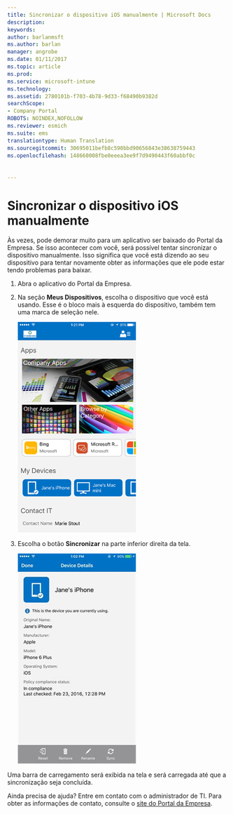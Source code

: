 ```yaml
---
title: Sincronizar o dispositivo iOS manualmente | Microsoft Docs
description: 
keywords: 
author: barlanmsft
ms.author: barlan
manager: angrobe
ms.date: 01/11/2017
ms.topic: article
ms.prod: 
ms.service: microsoft-intune
ms.technology: 
ms.assetid: 2780101b-f703-4b78-9d33-f68490b9382d
searchScope:
- Company Portal
ROBOTS: NOINDEX,NOFOLLOW
ms.reviewer: esmich
ms.suite: ems
translationtype: Human Translation
ms.sourcegitcommit: 30695011befb8c590bbd90656843e38638759443
ms.openlocfilehash: 148660008fbe0eeea3ee9f7d9490443f60abbf0c


---
```



# <a name="sync-your-ios-device-manually"></a>Sincronizar o dispositivo iOS manualmente

Às vezes, pode demorar muito para um aplicativo ser baixado do Portal da Empresa. Se isso acontecer com você, será possível tentar sincronizar o dispositivo manualmente. Isso significa que você está dizendo ao seu dispositivo para tentar novamente obter as informações que ele pode estar tendo problemas para baixar.

1. Abra o aplicativo do Portal da Empresa.

2. Na seção **Meus Dispositivos**, escolha o dispositivo que você está usando. Esse é o bloco mais à esquerda do dispositivo, também tem uma marca de seleção nele.

    ![Tela do dispositivo com a seção Meus Dispositivos](./media/ios-sync-1-comp-portal-apps.png)

3. Escolha o botão **Sincronizar** na parte inferior direita da tela.

    ![Detalhes do dispositivo com o botão Sincronizar](./media/ios-sync-2-sync-button.png)

Uma barra de carregamento será exibida na tela e será carregada até que a sincronização seja concluída.

Ainda precisa de ajuda? Entre em contato com o administrador de TI. Para obter as informações de contato, consulte o [site do Portal da Empresa](http://portal.manage.microsoft.com).



<!--HONumber=Jan17_HO2-->


